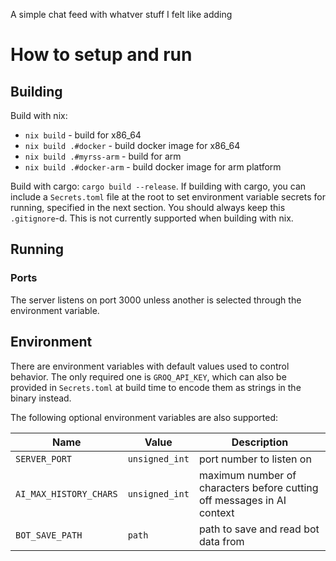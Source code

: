 A simple chat feed with whatver stuff I felt like adding

# How to setup and run
## Building
Build with nix:
- `nix build` - build for x86_64
- `nix build .#docker` - build docker image for x86_64
- `nix build .#myrss-arm` - build for arm
- `nix build .#docker-arm` - build docker image for arm platform

Build with cargo: `cargo build --release`. If building with cargo, you can include a `Secrets.toml` file at the root to set environment variable secrets for running, specified in the next section. You should always keep this `.gitignore`-d. This is not currently supported when building with nix.

## Running

### Ports
The server listens on port 3000 unless another is selected through the environment variable.

## Environment
There are environment variables with default values used to control behavior. The only required one is `GROQ_API_KEY`, which can also be provided in `Secrets.toml` at build time to encode them as strings in the binary instead.

The following optional environment variables are also supported:

Name|Value|Description
--- | --- | ----------
`SERVER_PORT` | `unsigned_int` | port number to listen on 
`AI_MAX_HISTORY_CHARS` | `unsigned_int` | maximum number of characters before cutting off messages in AI context
`BOT_SAVE_PATH` | `path` | path to save and read bot data from
